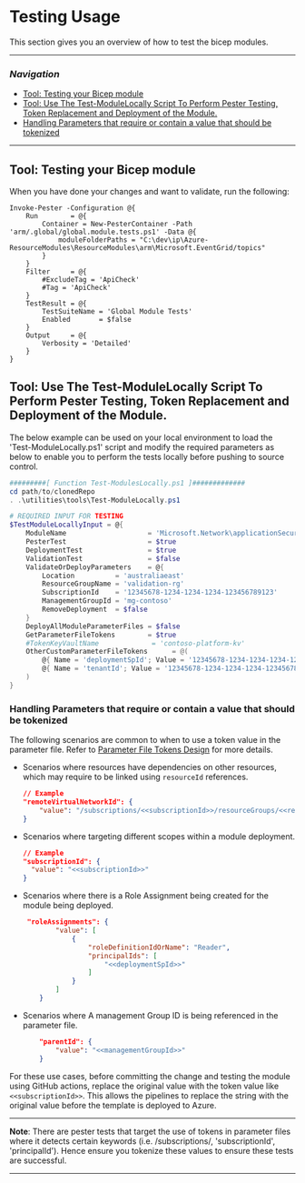 # Testing Usage

This section gives you an overview of how to test the bicep modules.

---

### _Navigation_

- [Tool: Testing your Bicep module](#tool-testing-your-bicep-module)
- [Tool: Use The Test-ModuleLocally Script To Perform Pester Testing, Token Replacement and Deployment of the Module.](#tool-use-the-test-modulelocally-script-to-perform-pester-testing-token-replacement-and-deployment-of-the-module)
- [Handling Parameters that require or contain a value that should be tokenized](#handling-parameters-that-require-or-contain-a-value-that-should-be-tokenized)

---

## Tool: Testing your Bicep module

When you have done your changes and want to validate, run the following:

```pwsh
Invoke-Pester -Configuration @{
    Run        = @{
        Container = New-PesterContainer -Path 'arm/.global/global.module.tests.ps1' -Data @{
            moduleFolderPaths = "C:\dev\ip\Azure-ResourceModules\ResourceModules\arm\Microsoft.EventGrid/topics"
        }
    }
    Filter     = @{
        #ExcludeTag = 'ApiCheck'
        #Tag = 'ApiCheck'
    }
    TestResult = @{
        TestSuiteName = 'Global Module Tests'
        Enabled       = $false
    }
    Output     = @{
        Verbosity = 'Detailed'
    }
}
```

## Tool: Use The Test-ModuleLocally Script To Perform Pester Testing, Token Replacement and Deployment of the Module.

The below example can be used on your local environment to load the 'Test-ModuleLocally.ps1' script and modify the required parameters as below to enable you to perform the tests locally before pushing to source control.

```powershell
#########[ Function Test-ModulesLocally.ps1 ]#############
cd path/to/clonedRepo
. .\utilities\tools\Test-ModuleLocally.ps1

# REQUIRED INPUT FOR TESTING
$TestModuleLocallyInput = @{
    ModuleName                    = 'Microsoft.Network\applicationSecurityGroups'
    PesterTest                    = $true
    DeploymentTest                = $true
    ValidationTest                = $false
    ValidateOrDeployParameters    = @{
        Location          = 'australiaeast'
        ResourceGroupName = 'validation-rg'
        SubscriptionId    = '12345678-1234-1234-1234-123456789123'
        ManagementGroupId = 'mg-contoso'
        RemoveDeployment  = $false
    }
    DeployAllModuleParameterFiles = $false
    GetParameterFileTokens        = $true
    #TokenKeyVaultName             = 'contoso-platform-kv'
    OtherCustomParameterFileTokens      = @(
        @{ Name = 'deploymentSpId'; Value = '12345678-1234-1234-1234-123456789123' }
        @{ Name = 'tenantId'; Value = '12345678-1234-1234-1234-123456789123' }
    )
}

```

### Handling Parameters that require or contain a value that should be tokenized

The following scenarios are common to when to use a token value in the parameter file. Refer to [Parameter File Tokens Design](./ParameterFileTokens.md) for more details.

- Scenarios where resources have dependencies on other resources, which may require to be linked using `resourceId` references.

    ```json
    // Example
    "remoteVirtualNetworkId": {
        "value": "/subscriptions/<<subscriptionId>>/resourceGroups/<<resourceGroupName>>/providers/Microsoft.Network/virtualNetworks/adp-sxx-az-vnet-x-peer01"
    }
    ```

- Scenarios where targeting different scopes within a module deployment.

    ```json
    // Example
    "subscriptionId": {
      "value": "<<subscriptionId>>"
    }
    ```

- Scenarios where there is a Role Assignment being created for the module being deployed.

    ```json
     "roleAssignments": {
            "value": [
                {
                    "roleDefinitionIdOrName": "Reader",
                    "principalIds": [
                        "<<deploymentSpId>>"
                    ]
                }
            ]
        }
    ```

- Scenarios where A management Group ID is being referenced in the parameter file.

    ```json
        "parentId": {
            "value": "<<managementGroupId>>"
        }

    ```

For these use cases, before committing the change and testing the module using GitHub actions, replace the original value with the token value like `<<subscriptionId>>`. This allows the pipelines to replace the string with the original value before the template is deployed to Azure.

---
**Note**: There are pester tests that target the use of tokens in parameter files where it detects certain keywords (i.e. /subscriptions/, 'subscriptionId', 'principalId'). Hence ensure you tokenize these values to ensure these tests are successful.

---
